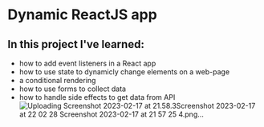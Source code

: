 # Dynamic ReactJS app
## In this project I've learned:
* how to add event listeners in a React app
* how to use state to dynamicly change elements on a web-page
* a conditional rendering
* how to use forms to collect data
* how to handle side effects to get data from API
![Uploading Screenshot 2023-02-17 at 21.58.3![Screenshot 2023-02-17 at 22 02 28](https://user-images.githubusercontent.com/124462567/219743163-79fdfbd3-4ae1-4ca8-bbb2-a3d93a032f53.png)
![Screenshot 2023-02-17 at 21 57 25](https://user-images.githubusercontent.com/124462567/219743178-cde41888-7284-4711-8494-f4686c4ed3d9.png)
4.png…]()
